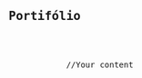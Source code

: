 <html>
<pre>
    <div class="container">
        <div class="block">
            <h2>Portifólio</h2>
            <div class="wrap">
            //Your content
            </div>
        </div>
    </div>
</pre>
<html>
